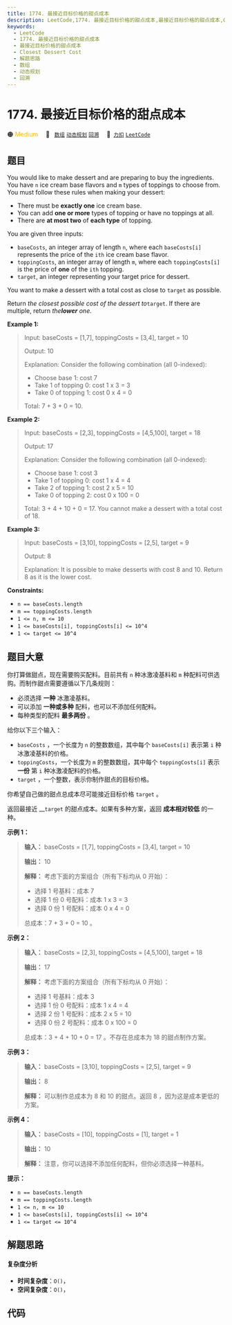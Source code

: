 ```yaml
---
title: 1774. 最接近目标价格的甜点成本
description: LeetCode,1774. 最接近目标价格的甜点成本,最接近目标价格的甜点成本,Closest Dessert Cost,解题思路,数组,动态规划,回溯
keywords:
  - LeetCode
  - 1774. 最接近目标价格的甜点成本
  - 最接近目标价格的甜点成本
  - Closest Dessert Cost
  - 解题思路
  - 数组
  - 动态规划
  - 回溯
---
```


# 1774. 最接近目标价格的甜点成本

🟠 <font color=#ffb800>Medium</font>&emsp; 🔖&ensp; [`数组`](/tag/array.md) [`动态规划`](/tag/dynamic-programming.md) [`回溯`](/tag/backtracking.md)&emsp; 🔗&ensp;[`力扣`](https://leetcode.cn/problems/closest-dessert-cost) [`LeetCode`](https://leetcode.com/problems/closest-dessert-cost)

## 题目

You would like to make dessert and are preparing to buy the ingredients. You
have `n` ice cream base flavors and `m` types of toppings to choose from. You
must follow these rules when making your dessert:

  * There must be **exactly one** ice cream base.
  * You can add **one or more** types of topping or have no toppings at all.
  * There are **at most two** of **each type** of topping.

You are given three inputs:

  * `baseCosts`, an integer array of length `n`, where each `baseCosts[i]` represents the price of the `ith` ice cream base flavor.
  * `toppingCosts`, an integer array of length `m`, where each `toppingCosts[i]` is the price of **one** of the `ith` topping.
  * `target`, an integer representing your target price for dessert.

You want to make a dessert with a total cost as close to `target` as possible.

Return _the closest possible cost of the dessert to_`target`. If there are
multiple, return _the**lower** one._



**Example 1:**

> Input: baseCosts = [1,7], toppingCosts = [3,4], target = 10
> 
> Output: 10
> 
> Explanation: Consider the following combination (all 0-indexed):
> - Choose base 1: cost 7
> - Take 1 of topping 0: cost 1 x 3 = 3
> - Take 0 of topping 1: cost 0 x 4 = 0
> 
> Total: 7 + 3 + 0 = 10.

**Example 2:**

> Input: baseCosts = [2,3], toppingCosts = [4,5,100], target = 18
> 
> Output: 17
> 
> Explanation: Consider the following combination (all 0-indexed):
> - Choose base 1: cost 3
> - Take 1 of topping 0: cost 1 x 4 = 4
> - Take 2 of topping 1: cost 2 x 5 = 10
> - Take 0 of topping 2: cost 0 x 100 = 0
> 
> Total: 3 + 4 + 10 + 0 = 17. You cannot make a dessert with a total cost of 18.

**Example 3:**

> Input: baseCosts = [3,10], toppingCosts = [2,5], target = 9
> 
> Output: 8
> 
> Explanation: It is possible to make desserts with cost 8 and 10. Return 8 as it is the lower cost.

**Constraints:**

  * `n == baseCosts.length`
  * `m == toppingCosts.length`
  * `1 <= n, m <= 10`
  * `1 <= baseCosts[i], toppingCosts[i] <= 10^4`
  * `1 <= target <= 10^4`


## 题目大意

你打算做甜点，现在需要购买配料。目前共有 `n` 种冰激凌基料和 `m` 种配料可供选购。而制作甜点需要遵循以下几条规则：

  * 必须选择 **一种** 冰激凌基料。
  * 可以添加 **一种或多种** 配料，也可以不添加任何配料。
  * 每种类型的配料 **最多两份** 。

给你以下三个输入：

  * `baseCosts` ，一个长度为 `n` 的整数数组，其中每个 `baseCosts[i]` 表示第 `i` 种冰激凌基料的价格。
  * `toppingCosts`，一个长度为 `m` 的整数数组，其中每个 `toppingCosts[i]` 表示 **一份** 第 `i` 种冰激凌配料的价格。
  * `target` ，一个整数，表示你制作甜点的目标价格。

你希望自己做的甜点总成本尽可能接近目标价格 `target` 。

返回最接近 __`target` 的甜点成本。如果有多种方案，返回 **成本相对较低** 的一种。

**示例 1：**

> 
> 
> 
> 
> 
> **输入：** baseCosts = [1,7], toppingCosts = [3,4], target = 10
> 
> **输出：** 10
> 
> **解释：** 考虑下面的方案组合（所有下标均从 0 开始）：
> - 选择 1 号基料：成本 7
> - 选择 1 份 0 号配料：成本 1 x 3 = 3
> - 选择 0 份 1 号配料：成本 0 x 4 = 0
> 
> 总成本：7 + 3 + 0 = 10 。
> 
> 

**示例 2：**

> 
> 
> 
> 
> 
> **输入：** baseCosts = [2,3], toppingCosts = [4,5,100], target = 18
> 
> **输出：** 17
> 
> **解释：** 考虑下面的方案组合（所有下标均从 0 开始）：
> - 选择 1 号基料：成本 3
> - 选择 1 份 0 号配料：成本 1 x 4 = 4
> - 选择 2 份 1 号配料：成本 2 x 5 = 10
> - 选择 0 份 2 号配料：成本 0 x 100 = 0
> 
> 总成本：3 + 4 + 10 + 0 = 17 。不存在总成本为 18 的甜点制作方案。
> 
> 

**示例 3：**

> 
> 
> 
> 
> 
> **输入：** baseCosts = [3,10], toppingCosts = [2,5], target = 9
> 
> **输出：** 8
> 
> **解释：** 可以制作总成本为 8 和 10 的甜点。返回 8 ，因为这是成本更低的方案。
> 
> 

**示例 4：**

> 
> 
> 
> 
> 
> **输入：** baseCosts = [10], toppingCosts = [1], target = 1
> 
> **输出：** 10
> 
> **解释：** 注意，你可以选择不添加任何配料，但你必须选择一种基料。

**提示：**

  * `n == baseCosts.length`
  * `m == toppingCosts.length`
  * `1 <= n, m <= 10`
  * `1 <= baseCosts[i], toppingCosts[i] <= 10^4`
  * `1 <= target <= 10^4`


## 解题思路

#### 复杂度分析

- **时间复杂度**：`O()`，
- **空间复杂度**：`O()`，

## 代码

```javascript

```